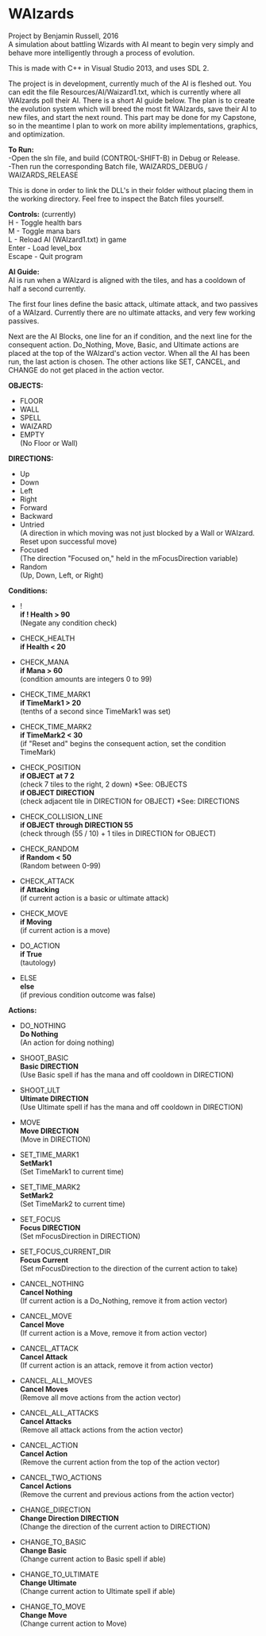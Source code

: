 # WAIzards
Project by Benjamin Russell, 2016  
A simulation about battling Wizards with AI meant to begin very simply and behave more intelligently through a process of evolution.

This is made with C++ in Visual Studio 2013, and uses SDL 2.

The project is in development, currently much of the AI is fleshed out. You can edit the file Resources/AI/Waizard1.txt, which
is currently where all WAIzards poll their AI. There is a short AI guide below. The plan is to create the evolution system which will breed the most fit WAIzards, save their AI to new files, and start the next round. This part may be done for my Capstone, so in the meantime I plan to work on more ability implementations, graphics, and optimization.

__To Run:__  
-Open the sln file, and build (CONTROL-SHIFT-B) in Debug or Release.  
-Then run the corresponding Batch file, WAIZARDS_DEBUG / WAIZARDS_RELEASE  

This is done in order to link the DLL's in their folder without placing them in the working directory. Feel
free to inspect the Batch files yourself.

__Controls:__ (currently)  
H       -   Toggle health bars  
M       -   Toggle mana bars  
L       -   Reload AI (WAIzard1.txt) in game  
Enter   -   Load level_box  
Escape  -   Quit program  

__AI Guide:__  
AI is run when a WAIzard is aligned with the tiles, and has a cooldown of half a second currently.

The first four lines define the basic attack, ultimate attack, and two passives of a WAIzard. Currently there are no ultimate attacks, and very few working passives.

Next are the AI Blocks, one line for an if condition, and the next line for the consequent action. Do_Nothing, Move, Basic, and Ultimate actions are placed at the top of the WAIzard's action vector. When all the AI has been run, the last action is chosen. The other actions like SET, CANCEL, and CHANGE do not get placed in the action vector.

__OBJECTS:__
-  FLOOR
-  WALL
-  SPELL
-  WAIZARD
-  EMPTY        
(No Floor or Wall)  
  
__DIRECTIONS:__  
-	Up
-	Down
-	Left
-	Right
-	Forward
-	Backward
-	Untried  
(A direction in which moving was not just blocked by a Wall or WAIzard. Reset upon successful move)
-	Focused  
(The direction "Focused on," held in the mFocusDirection variable)  
-	Random   
(Up, Down, Left, or Right)  

__Conditions:__  
-  !                      
__if ! Health > 90__   
(Negate any condition check)  

-	CHECK_HEALTH            
__if Health < 20__   

-	CHECK_MANA              
__if Mana > 60__       
(condition amounts are integers 0 to 99)  

-	CHECK_TIME_MARK1        
__if TimeMark1 > 20__  
(tenths of a second since TimeMark1 was set)  

-	CHECK_TIME_MARK2        
__if TimeMark2 < 30__  
(if "Reset and" begins the consequent action, set the condition TimeMark)  

-	CHECK_POSITION          
__if OBJECT at 7 2__   
(check 7 tiles to the right, 2 down)            *See: OBJECTS  
__if OBJECT DIRECTION__  
(check adjacent tile in DIRECTION for OBJECT)         *See: DIRECTIONS    

-	CHECK_COLLISION_LINE   
__if OBJECT through DIRECTION 55__  
(check through (55 / 10) + 1 tiles in DIRECTION for OBJECT)   

-	CHECK_RANDOM  
__if Random < 50__  
(Random between 0-99)    

-	CHECK_ATTACK  
__if Attacking__  
(if current action is a basic or ultimate attack)    

-	CHECK_MOVE  
__if Moving__  
(if current action is a move)    

-	DO_ACTION  
__if True__  
(tautology)    

-	ELSE  
__else__  
(if previous condition outcome was false)  

__Actions:__  

-	DO_NOTHING  
__Do Nothing__  
(An action for doing nothing)    

-	SHOOT_BASIC  
__Basic DIRECTION__  
(Use Basic spell if has the mana and off cooldown in DIRECTION)    

-	SHOOT_ULT  
__Ultimate DIRECTION__  
(Use Ultimate spell if has the mana and off cooldown in DIRECTION)    

-	MOVE  
__Move DIRECTION__  
(Move in DIRECTION)  

-	SET_TIME_MARK1  
__SetMark1__  
(Set TimeMark1 to current time)    

-	SET_TIME_MARK2  
__SetMark2__  
(Set TimeMark2 to current time)    

-	SET_FOCUS  
__Focus DIRECTION__  
(Set mFocusDirection in DIRECTION)    

-	SET_FOCUS_CURRENT_DIR  
__Focus Current__  
(Set mFocusDirection to the direction of the current action to take)    

-	CANCEL_NOTHING  
__Cancel Nothing__  
(If current action is a Do_Nothing, remove it from action vector)    

-	CANCEL_MOVE  
__Cancel Move__  
(If current action is a Move, remove it from action vector)    

-	CANCEL_ATTACK  
__Cancel Attack__  
(If current action is an attack, remove it from action vector)    

-	CANCEL_ALL_MOVES  
__Cancel Moves__  
(Remove all move actions from the action vector)    

-	CANCEL_ALL_ATTACKS  
__Cancel Attacks__  
(Remove all attack actions from the action vector)    

-	CANCEL_ACTION  
__Cancel Action__  
(Remove the current action from the top of the action vector)    

-	CANCEL_TWO_ACTIONS  
__Cancel Actions__  
(Remove the current and previous actions from the action vector)  

-	CHANGE_DIRECTION  
__Change Direction DIRECTION__  
(Change the direction of the current action to DIRECTION)    

-	CHANGE_TO_BASIC  
__Change Basic__  
(Change current action to Basic spell if able)    

-	CHANGE_TO_ULTIMATE  
__Change Ultimate__  
(Change current action to Ultimate spell if able)    

-	CHANGE_TO_MOVE  
__Change Move__  
(Change current action to Move)  
